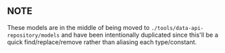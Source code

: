 ## NOTE

These models are in the middle of being moved to `./tools/data-api-repository/models` and have been intentionally duplicated since this'll be a quick find/replace/remove rather than aliasing each type/constant. 